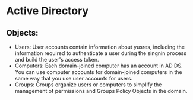 # Active Directory


## Objects:

  - Users: User accounts contain information about yusres, including the information required to authenticate a user during the singnin process and build the user's access token.
  - Computers: Each domain-joined computer has an account in AD DS. You can use computer accounts for domain-joined computers in the same way that you use user accounts for users.
  - Groups: Groups organize users or computers to simplify the management of permissions and Groups Policy Objects in the domain.
